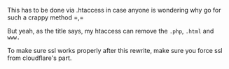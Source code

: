 

This has to be done via .htaccess in case anyone is wondering why go for such a crappy method =,=

But yeah, as the title says, my htaccess can remove the `.php`, `.html` and `www.`

To make sure ssl works properly after this rewrite, make sure you force ssl from cloudflare's part.